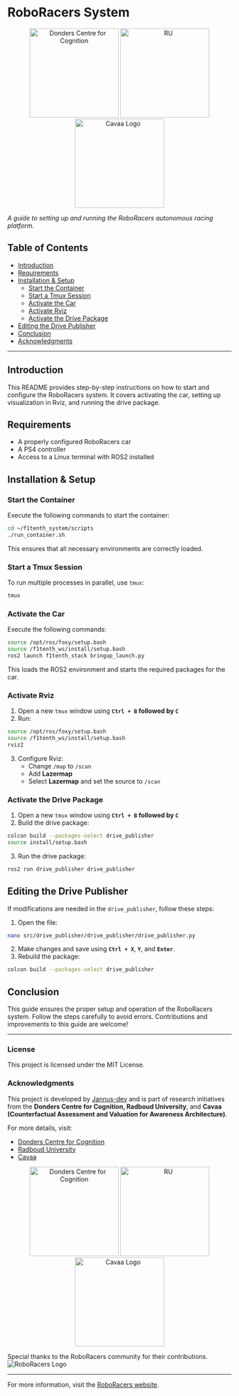 # RoboRacers System

<p align="center">
  <img src="https://www.ru.nl/sites/default/files/styles/content_full/public/2022-10/logo-donders-institute.png.webp?itok=nkQy2JYH" alt="Donders Centre for Cognition" width="200"/>
  <img src="https://cdn.oneworld.nl/app/uploads/2020/06/Radboud-University-goed.png" alt="RU" width="200"/>
  <img src="https://cavaa.eu/files/cavaa/layout/images/logo.png" alt="Cavaa Logo" width="200"/>
</p>

*A guide to setting up and running the RoboRacers autonomous racing platform.*

## Table of Contents
- [Introduction](#introduction)
- [Requirements](#requirements)
- [Installation & Setup](#installation--setup)
  - [Start the Container](#start-the-container)
  - [Start a Tmux Session](#start-a-tmux-session)
  - [Activate the Car](#activate-the-car)
  - [Activate Rviz](#activate-rviz)
  - [Activate the Drive Package](#activate-the-drive-package)
- [Editing the Drive Publisher](#editing-the-drive-publisher)
- [Conclusion](#conclusion)
- [Acknowledgments](#acknowledgments)

---

## Introduction
This README provides step-by-step instructions on how to start and configure the RoboRacers system. It covers activating the car, setting up visualization in Rviz, and running the drive package.

## Requirements
- A properly configured RoboRacers car
- A PS4 controller
- Access to a Linux terminal with ROS2 installed

## Installation & Setup
### Start the Container
Execute the following commands to start the container:

```bash
cd ~/f1tenth_system/scripts
./run_container.sh
```

This ensures that all necessary environments are correctly loaded.

### Start a Tmux Session
To run multiple processes in parallel, use `tmux`:

```bash
tmux
```

### Activate the Car
Execute the following commands:

```bash
source /opt/ros/foxy/setup.bash
source /f1tenth_ws/install/setup.bash
ros2 launch f1tenth_stack bringup_launch.py
```

This loads the ROS2 environment and starts the required packages for the car.

### Activate Rviz
1. Open a new `tmux` window using **`Ctrl + B` followed by `C`**
2. Run:

```bash
source /opt/ros/foxy/setup.bash
source /f1tenth_ws/install/setup.bash
rviz2
```

3. Configure Rviz:
   - Change `/map` to `/scan`
   - Add **Lazermap**
   - Select **Lazermap** and set the source to `/scan`

### Activate the Drive Package
1. Open a new `tmux` window using **`Ctrl + B` followed by `C`**
2. Build the drive package:

```bash
colcon build --packages-select drive_publisher
source install/setup.bash
```

3. Run the drive package:

```bash
ros2 run drive_publisher drive_publisher
```

## Editing the Drive Publisher
If modifications are needed in the `drive_publisher`, follow these steps:

1. Open the file:

```bash
nano src/drive_publisher/drive_publisher/drive_publisher.py
```

2. Make changes and save using **`Ctrl + X`**, **`Y`**, and **`Enter`**.
3. Rebuild the package:

```bash
colcon build --packages-select drive_publisher
```

## Conclusion
This guide ensures the proper setup and operation of the RoboRacers system. Follow the steps carefully to avoid errors. Contributions and improvements to this guide are welcome!

---
### License
This project is licensed under the MIT License.

### Acknowledgments
This project is developed by [Jannus-dev](https://github.com/Jannus-dev) and is part of research initiatives from the **Donders Centre for Cognition, Radboud University**, and **Cavaa (Counterfactual Assessment and Valuation for Awareness Architecture)**. 

For more details, visit:
- [Donders Centre for Cognition](https://www.ru.nl/donders/)
- [Radboud University](https://www.ru.nl/english/)
- [Cavaa](https://cavaa.eu/)
  
<p align="center">
  <img src="https://www.ru.nl/sites/default/files/styles/content_full/public/2022-10/logo-donders-institute.png.webp?itok=nkQy2JYH" alt="Donders Centre for Cognition" width="200"/>
  <img src="https://cdn.oneworld.nl/app/uploads/2020/06/Radboud-University-goed.png" alt="RU" width="200"/>
  <img src="https://cavaa.eu/files/cavaa/layout/images/logo.png" alt="Cavaa Logo" width="200"/>
</p>

Special thanks to the RoboRacers community for their contributions.
![RoboRacers Logo]([https://example.com/roboracers-logo.png](https://roboracer.ai/logos/logo-white-vector-animated.svg))  

---
For more information, visit the [RoboRacers website](https://roboracers.org).

